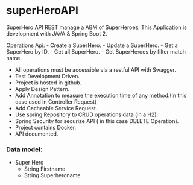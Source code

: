 # superHeroAPI

SuperHero API REST manage a ABM of SuperHeroes.
This Application is development with JAVA & Spring Boot 2. 

Operations Api:
      - Create a SuperHero.
      - Update a SuperHero.
      - Get a SuperHero by ID.
      - Get all SuperHero.
      - Get SuperHeroes by filter match name.

- All operations must be accessible via a restful API with Swagger.
- Test Development Driven.
- Project is hosted in github.
- Apply Design Pattern.
- Add Annotation to measure the execution time of any method.(In this case used in Controller Request)
- Add Cacheable Service Request.
- Use spring Repository to CRUD operations data (in a H2).
- Spring Security for securize API ( in this case DELETE Operation).
- Project contains Docker.
- API documented.



### Data model:
- Super Hero
    - String Firstname
    - String Superheroname
